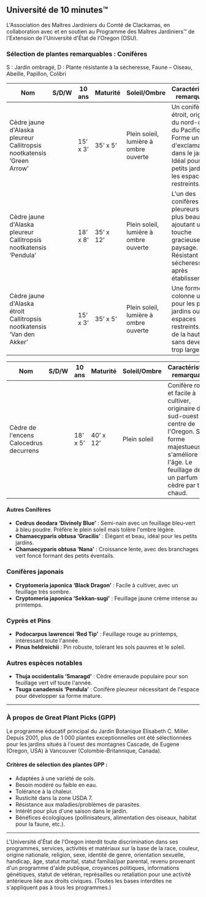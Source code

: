 ## Université de 10 minutes™

L'Association des Maîtres Jardiniers du Comté de Clackamas, en collaboration avec et en soutien au Programme des Maîtres Jardiniers™ de l'Extension de l'Université d'État de l'Oregon (OSU).

### Sélection de plantes remarquables : Conifères  
S : Jardin ombragé, D : Plante résistante à la sécheresse, Faune – Oiseau, Abeille, Papillon, Colibri  

| Nom | S/D/W | 10 ans | Maturité | Soleil/Ombre | Caractéristiques remarquables |
|-----|-------|--------|----------|--------------|-------------------------------|
| Cèdre jaune d'Alaska pleureur Callitropsis nootkatensis ‘Green Arrow’ |   | 15’ x 3’ | 35’ x 5’ | Plein soleil, lumière à ombre ouverte | Un conifère étroit, originaire du nord-ouest du Pacifique. Forme un point d'exclamation dans le jardin. Idéal pour les petits jardins ou les espaces restreints. |
| Cèdre jaune d'Alaska pleureur Callitropsis nootkatensis ‘Pendula’ |   | 18’ x 8’ | 35’ x 12’ | Plein soleil, lumière à ombre ouverte | L'un des conifères pleureurs les plus beaux, ajoutant une touche gracieuse au paysage. Résistant à la sécheresse après établissement. |
| Cèdre jaune d'Alaska étroit Callitropsis nootkatensis ‘Van den Akker’ |   | 15’ x 3’ | 35’ x 5’ | Plein soleil, lumière à ombre ouverte | Une forme en colonne utile pour les petits jardins ou espaces restreints. Ajoute de la hauteur sans devenir trop large. |

| Nom | S/D/W | 10 ans | Maturité | Soleil/Ombre | Caractéristiques remarquables |
|-----|-------|--------|----------|--------------|-------------------------------|
| Cèdre de l'encens Calocedrus decurrens |   | 18’ x 5’ | 40’ x 12’ | Plein soleil | Conifère robuste et facile à cultiver, originaire du sud-ouest et du centre de l'Oregon. Sa forme majestueuse s'améliore avec l'âge. Le feuillage dégage un parfum de cèdre par temps chaud. |

#### Autres Conifères
- **Cedrus deodara ‘Divinely Blue’** : Semi-nain avec un feuillage bleu-vert à bleu poudre. Préfère le plein soleil mais tolère l'ombre légère.
- **Chamaecyparis obtusa ‘Gracilis’** : Élégant et beau, idéal pour les petits jardins.
- **Chamaecyparis obtusa ‘Nana’** : Croissance lente, avec des branchages vert foncé formant des petits éventails.

### Conifères japonais
- **Cryptomeria japonica ‘Black Dragon’** : Facile à cultiver, avec un feuillage très sombre.
- **Cryptomeria japonica ‘Sekkan-sugi’** : Feuillage jaune crème intense au printemps.

### Cyprès et Pins
- **Podocarpus lawrencei ‘Red Tip’** : Feuillage rouge au printemps, intéressant toute l'année.
- **Pinus heldreichii** : Pin robuste, tolérant les sols pauvres et le soleil.

### Autres espèces notables
- **Thuja occidentalis ‘Smaragd’** : Cèdre émeraude populaire pour son feuillage vert vif toute l'année.
- **Tsuga canadensis ‘Pendula’** : Conifère pleureur nécessitant de l'espace pour développer sa forme mature.

---

### À propos de Great Plant Picks (GPP)
Le programme éducatif principal du Jardin Botanique Elisabeth C. Miller. Depuis 2001, plus de 1 000 plantes exceptionnelles ont été sélectionnées pour les jardins situés à l'ouest des montagnes Cascade, de Eugene (Oregon, USA) à Vancouver (Colombie-Britannique, Canada).

#### Critères de sélection des plantes GPP :
- Adaptées à une variété de sols.
- Besoin modéré ou faible en eau.
- Tolérance à la chaleur.
- Rusticité dans la zone USDA 7.
- Résistance aux maladies/problèmes de parasites.
- Intérêt pour plus d'une saison dans le jardin.
- Bénéfices écologiques (pollinisateurs, alimentation des oiseaux, habitat pour la faune, etc.).

---

L'Université d'État de l'Oregon interdit toute discrimination dans ses programmes, services, activités et matériaux sur la base de la race, couleur, origine nationale, religion, sexe, identité de genre, orientation sexuelle, handicap, âge, statut marital, statut familial/par parental, revenu provenant d'un programme d'aide publique, croyances politiques, informations génétiques, statut de vétéran, représailles ou retaliation pour une activité antérieure liée aux droits civiques. (Toutes les bases interdites ne s'appliquent pas à tous les programmes.)
